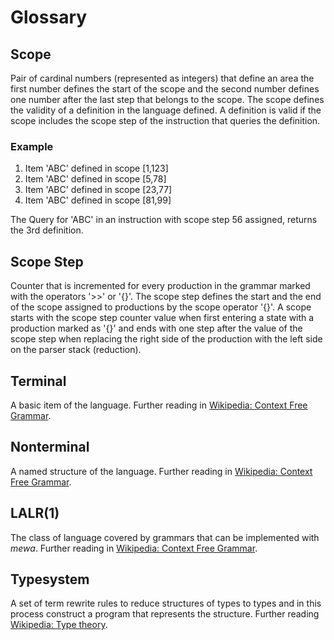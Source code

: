 # Glossary

## Scope
Pair of cardinal numbers (represented as integers) that define an area the first number defines the start of the scope and the second number defines one number after the last step that belongs to the scope. The scope defines the validity of a definition in the language defined. A definition is valid if the scope includes the scope step of the instruction that queries the definition.

### Example
1. Item 'ABC' defined in scope [1,123]
2. Item 'ABC' defined in scope [5,78]
3. Item 'ABC' defined in scope [23,77]
4. Item 'ABC' defined in scope [81,99]

The Query for 'ABC' in an instruction with scope step 56 assigned, returns the 3rd definition.

## Scope Step
Counter that is incremented for every production in the grammar marked with the operators '>>' or '{}'. The scope step defines the start and the end of the scope assigned to productions by the scope operator '{}'. A scope starts with the scope step counter value when first entering a state with a production marked as '{}' and ends with one step after the value of the scope step when replacing the right side of the production with the left side on the parser stack (reduction).

## Terminal
A basic item of the language. Further reading in [Wikipedia: Context Free Grammar](https://en.wikipedia.org/wiki/Context-free_grammar).

## Nonterminal
A named structure of the language. Further reading in [Wikipedia: Context Free Grammar](https://en.wikipedia.org/wiki/Context-free_grammar).

## LALR(1)
The class of language covered by grammars that can be implemented with _mewa_. Further reading in [Wikipedia: Context Free Grammar](https://en.wikipedia.org/wiki/LALR_parser).

## Typesystem
A set of term rewrite rules to reduce structures of types to types and in this process construct a program that represents the structure. Further reading [Wikipedia: Type theory](https://en.wikipedia.org/wiki/Type_theory).



